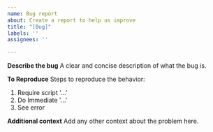 ```yaml
---
name: Bug report
about: Create a report to help us improve
title: "[Bug]"
labels: ''
assignees: ''

---
```


**Describe the bug**
A clear and concise description of what the bug is.

**To Reproduce**
Steps to reproduce the behavior:
1. Require script '...'
2. Do Immediate '...'
3. See error

**Additional context**
Add any other context about the problem here.
